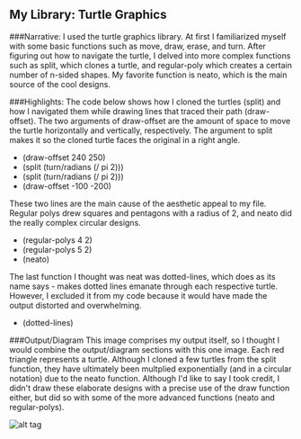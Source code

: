 
## My Library: Turtle Graphics

###Narrative:
I used the turtle graphics library. At first I familiarized myself with some basic functions such as move, draw, erase, and turn. After figuring out how to navigate the turtle, I delved into more complex functions such as split, which clones a turtle, and regular-poly which creates a certain number of n-sided shapes. My favorite function is neato, which is the main source of the cool designs.

###Highlights:
The code below shows how I cloned the turtles (split) and how I navigated them while drawing lines that traced their path (draw-offset). The two arguments of draw-offset are the amount of space to move the turtle horizontally and vertically, respectively. The argument to split makes it so the cloned turtle faces the original in a right angle.
* (draw-offset 240 250)
* (split (turn/radians (/ pi 2)))
* (split (turn/radians (/ pi 2)))
* (draw-offset -100 -200)
 
These two lines are the main cause of the aesthetic appeal to my file. Regular polys drew squares and pentagons with a radius of 2, and neato did the really complex circular designs.
* (regular-polys 4 2)
* (regular-polys 5 2)
* (neato)

The last function I thought was neat was dotted-lines, which does as its name says - makes dotted lines emanate through each respective turtle. However, I excluded it from my code because it would have made the output distorted and overwhelming.
* (dotted-lines)

###Output/Diagram
This image comprises my output itself, so I thought I would combine the output/diagram sections with this one image. Each red triangle represents a turtle. Although I cloned a few turtles from the split function, they have ultimately been multplied exponentially (and in a circular notation) due to the neato function. Although I'd like to say I took credit, I didn't draw these elaborate designs with a precise use of the draw function either, but did so with some of the more advanced functions (neato and regular-polys).

![alt tag](https://github.com/sberube484/FP1/blob/master/output.PNG)
